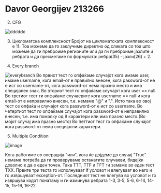 # Davor Georgijev 213266

2. CFG

![dddddd](https://github.com/davorgeorgijev/SI_2023_lab2_213266/assets/130248752/312d95d1-2ffd-490e-ab83-de9f7775ad4c)

3. Цикломатска комплексност
Бројот на цикломатската комплексност е 11. Тоа можеме да го заклучиме директно од сликата со тоа што можеме да ги преброиме регионите или да ги преброиме јазлите и ребрата и да пресметаме по формулата: ребра(35) - јазли(26) + 2.

4. Every branch 

![everybranch](https://github.com/davorgeorgijev/SI_2023_lab2_213266/assets/130248752/6af3c933-7725-4f72-b4c3-c244b269b55f)
Во првиот тест го опфаќаме случајот кога имаме user, имаме username, кога email-от е правилно внесен, кога password-от не е ист со username-от, кога password-от нема празно место и има специјален знак.
Во вториот тест го опфаќаме случајот кога user == null.
Во третиот тест ги опфаќаме случаевите кога username == null и кога email-от е неправилно внесен, т.е. немаме "@" и ".". Исто така во овој тест се опфаќа и случајот кога password-от е ист со username.
Во четвртиот тест го опфаќаме случајот кога password-от е неправилно внесен, т.е. има помалку од 8 карактери или има празно место.(Во мојот случај има празно место)
Во петтиот тест го опфаќаме случајот кога password-от нема специјални карактери.


5. Multiple Condition

![image](https://github.com/davorgeorgijev/SI_2023_lab2_213266/assets/130248752/e5f9954f-7ee3-4ff5-be93-7b3eb841fa0e)

Кога работиме со операција "или", кога ќе дојдеме до случај "True" немаме потреба да ги проверуваме останатите случаеви, бидејќи доволно е да е еден точен. Така TTT, TTF и TFT ги земаме во еден тест TXX. Првите три теста го исполнуваат if условот и влегуваат во него и го извршуваат exception-от. Последниот тест не влегува во условот и го извршува кодот понатаму и ги изминува ребрата 1-3, 3-5, 5-6, 6-14, 14-15, 15-16, 16-22

